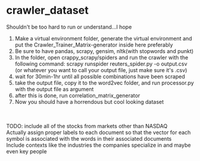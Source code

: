 # crawler_dataset
Shouldn't be too hard to run or understand...I hope<br/>
1. Make a virtual environment folder, generate the virtual environment and put the Crawler_Trainer_Matrix-generator inside here preferably<br/>
2. Be sure to have pandas, scrapy, gensim, nltk(with stopwords and punkt)<br/>
3. In the folder, open crappy_scrapy/spiders and run the crawler with the following command: scrapy runspider reuters_spider.py -o output.csv   (or whatever you want to call your output file, just make sure it's .csv)<br/>
4. wait for 30min-1hr until all possible combinations have been scraped<br/>
5. take the output file, copy it to the word2vec folder, and run processor.py with the output file as argument<br/>
6. after this is done, run correlation_matrix_generator<br/>
7. Now you should have a horrendous but cool looking dataset<br/>
<br/>
<br/>
TODO: include all of the stocks from markets other than NASDAQ<br/>
Actually assign proper labels to each document so that the vector for each symbol is associated with the words in their associated documents<br/>
Include contexts like the industries the companies specialize in and maybe even key people<br/>
